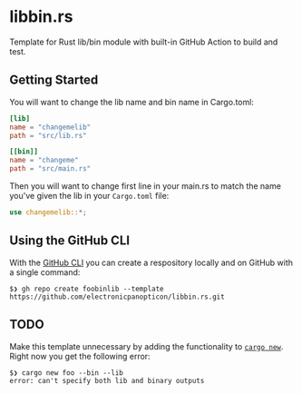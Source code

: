 # libbin.rs

Template for Rust lib/bin module with built-in GitHub Action to build and test.

## Getting Started

You will want to change the lib name and bin name in Cargo.toml:

```toml
[lib]
name = "changemelib"
path = "src/lib.rs"

[[bin]]
name = "changeme"
path = "src/main.rs"
```

Then you will want to change first line in your main.rs to match the name you've
given the lib in your `Cargo.toml` file:

```rust
use changemelib::*;
```

## Using the GitHub CLI

With the [GitHub CLI](https://cli.github.com/) you can create a respository
locally and on GitHub with a single command:

```
$❯ gh repo create foobinlib --template  https://github.com/electronicpanopticon/libbin.rs.git
```

## TODO

Make this template unnecessary by adding the functionality to
[`cargo new`](https://doc.rust-lang.org/cargo/guide/creating-a-new-project.html).
Right now you get the following error:

```
$❯ cargo new foo --bin --lib
error: can't specify both lib and binary outputs
```
